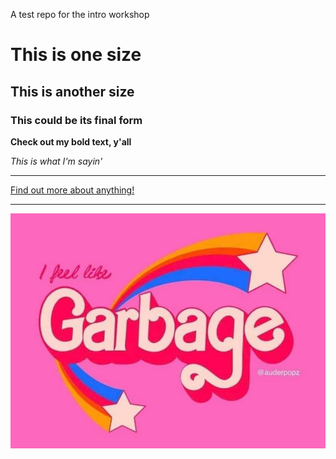 A test repo for the intro workshop
# This is one size #

## This is another size ##

### This could be its final form ###

**Check out my bold text, y'all**

*This is what I'm sayin'*

---

[Find out more about anything!](https://www.google.com)

---

![Colorful picture with text that says I feel like garbage](garbage.jpg)



